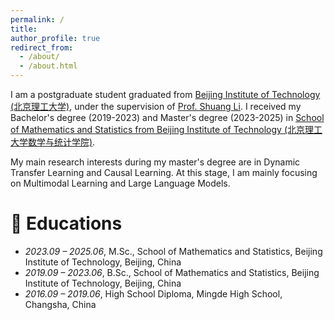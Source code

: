 ```yaml
---
permalink: /
title: 
author_profile: true
redirect_from: 
  - /about/
  - /about.html
---
```


I am a postgraduate student graduated from [Beijing Institute of Technology (北京理工大学)](https://www.bit.edu.cn/), under the supervision of [Prof. Shuang Li](https://shuangli.xyz/). I received my Bachelor's degree (2019-2023) and Master's degree (2023-2025) in [School of Mathematics and Statistics from Beijing Institute of Technology (北京理工大学数学与统计学院)](https://math.bit.edu.cn/). 

My main research interests during my master's degree are in Dynamic Transfer Learning and Causal Learning. At this stage, I am mainly focusing on Multimodal Learning and Large Language Models.

# 📖 Educations
- *2023.09 – 2025.06*, M.Sc., School of Mathematics and Statistics, Beijing Institute of Technology, Beijing, China  
- *2019.09 – 2023.06*, B.Sc., School of Mathematics and Statistics, Beijing Institute of Technology, Beijing, China  
- *2016.09 – 2019.06*, High School Diploma, Mingde High School, Changsha, China
